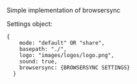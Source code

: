 Simple implementation of browsersync

Settings object:
````
{
    mode: "default" OR "share",
    basepath: "./",
    logo: "images/logos/logo.png",
    sound: true,
    browsersync: {BROWSERSYNC SETTINGS}
  }